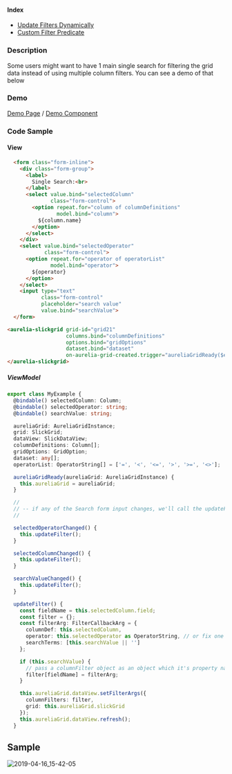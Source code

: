 #### Index
- [Update Filters Dynamically](input-filter.md#update-filters-dynamically)
- [Custom Filter Predicate](input-filter.md#custom-filter-predicate)

### Description
Some users might want to have 1 main single search for filtering the grid data instead of using multiple column filters. You can see a demo of that below

### Demo
[Demo Page](https://ghiscoding.github.io/aurelia-slickgrid-demos/#/slickgrid/example21) / [Demo Component](https://github.com/ghiscoding/slickgrid-universal/blob/master/demos/aurelia/src/examples/slickgrid/example21.ts#L162)

### Code Sample
#### View
```html
  <form class="form-inline">
    <div class="form-group">
      <label>
        Single Search:<br>
      </label>
      <select value.bind="selectedColumn"
              class="form-control">
        <option repeat.for="column of columnDefinitions"
                model.bind="column">
          ${column.name}
        </option>
      </select>
    </div>
    <select value.bind="selectedOperator"
            class="form-control">
      <option repeat.for="operator of operatorList"
              model.bind="operator">
        ${operator}
      </option>
    </select>
    <input type="text"
           class="form-control"
           placeholder="search value"
           value.bind="searchValue">
  </form>

<aurelia-slickgrid grid-id="grid21"
                   columns.bind="columnDefinitions"
                   options.bind="gridOptions"
                   dataset.bind="dataset"
                   on-aurelia-grid-created.trigger="aureliaGridReady($event.detail)">
</aurelia-slickgrid>
```

##### ViewModel
```ts
export class MyExample {
  @bindable() selectedColumn: Column;
  @bindable() selectedOperator: string;
  @bindable() searchValue: string;

  aureliaGrid: AureliaGridInstance;
  grid: SlickGrid;
  dataView: SlickDataView;
  columnDefinitions: Column[];
  gridOptions: GridOption;
  dataset: any[];
  operatorList: OperatorString[] = ['=', '<', '<=', '>', '>=', '<>'];

  aureliaGridReady(aureliaGrid: AureliaGridInstance) {
    this.aureliaGrid = aureliaGrid;
  }

  //
  // -- if any of the Search form input changes, we'll call the updateFilter() method
  //

  selectedOperatorChanged() {
    this.updateFilter();
  }

  selectedColumnChanged() {
    this.updateFilter();
  }

  searchValueChanged() {
    this.updateFilter();
  }

  updateFilter() {
    const fieldName = this.selectedColumn.field;
    const filter = {};
    const filterArg: FilterCallbackArg = {
      columnDef: this.selectedColumn,
      operator: this.selectedOperator as OperatorString, // or fix one yourself like '='
      searchTerms: [this.searchValue || '']
    };

    if (this.searchValue) {
      // pass a columnFilter object as an object which it's property name must be a column field name (e.g.: 'duration': {...} )
      filter[fieldName] = filterArg;
    }

    this.aureliaGrid.dataView.setFilterArgs({
      columnFilters: filter,
      grid: this.aureliaGrid.slickGrid
    });
    this.aureliaGrid.dataView.refresh();
  }
```

## Sample
![2019-04-16_15-42-05](https://user-images.githubusercontent.com/643976/56239148-3b530680-605e-11e9-99a2-e9a163abdd0c.gif)
